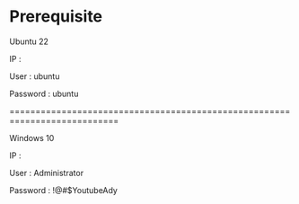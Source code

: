# Prerequisite

Ubuntu 22

IP :

User : ubuntu

Password : ubuntu

===========================================================================

Windows 10

IP :

User : Administrator

Password : !@#$YoutubeAdy
